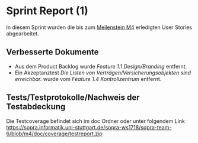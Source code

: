 # Sprint Report (1)

In diesem Sprint wurden die bis zum [Meilenstein M4](https://sopra.informatik.uni-stuttgart.de/sopra-ws1718/SoPra-Doku-Entwickler/blob/master/Meilensteine.Abgaben.und.Zielplattform.md#m4)
erledigten User Stories abgearbeitet.


## Verbesserte Dokumente

* Aus dem Product Backlog wurde *Feature 1.1 Design/Branding* entfernt.
* Ein Akzeptanztest *Die Listen von Verträgen/Versicherungsobjekten sind erreichbar.* 
wurde vom *Feature 1.4 Kontrollzentrum* entfernt.

## Tests/Testprotokolle/Nachweis der Testabdeckung

Die Testcoverage befindet sich im doc Ordner oder unter folgendem Link
https://sopra.informatik.uni-stuttgart.de/sopra-ws1718/sopra-team-6/blob/m4/doc/coverage/testreport.zip
